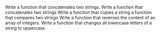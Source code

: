 Write a function that concatenates two strings.
Write a function that concatenates two strings
Write a function that copies a string
 a function that compares two strings
Write a function that reverses the content of an array of integers.
Write a function that changes all lowercase letters of a string to uppercase.
